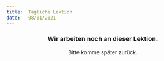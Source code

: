 ```yaml
---
title:  Tägliche Lektion
date:   08/01/2021
---
```


### <center>Wir arbeiten noch an dieser Lektion.</center>
<center>Bitte komme später zurück.</center>